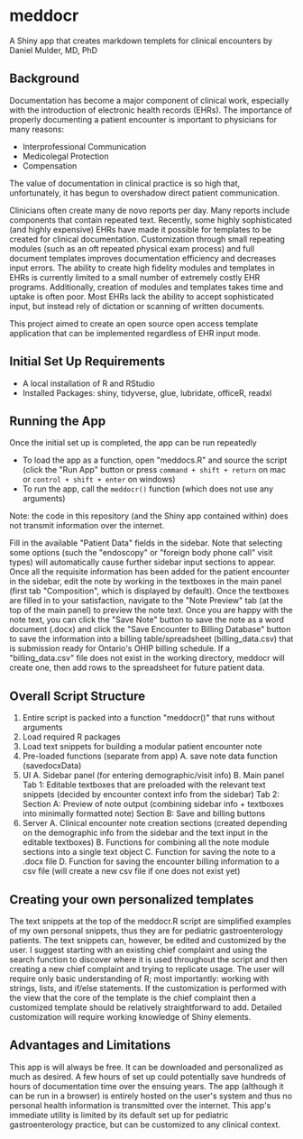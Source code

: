 # meddocr
A Shiny app that creates markdown templets for clinical encounters
by Daniel Mulder, MD, PhD

## Background
Documentation has become a major component of clinical work, especially with the introduction of electronic health records (EHRs).
The importance of properly documenting a patient encounter is important to physicians for many reasons:
- Interprofessional Communication
- Medicolegal Protection
- Compensation

The value of documentation in clinical practice is so high that, unfortunately, it has begun to overshadow direct patient communication.

Clinicians often create many de novo reports per day. Many reports include components that contain repeated text. Recently, some highly sophisticated (and highly expensive) EHRs have made it possible for templates to be created for clinical documentation. Customization through small repeating modules (such as an oft repeated physical exam process) and full document templates improves documentation efficiency and decreases input errors. The ability to create high fidelity modules and templates in EHRs is currently limited to a small number of extremely costly EHR programs. Additionally, creation of modules and templates takes time and uptake is often poor. Most EHRs lack the ability to accept sophisticated input, but instead rely of dictation or scanning of written documents.

This project aimed to create an open source open access template application that can be implemented regardless of EHR input mode.

## Initial Set Up Requirements
- A local installation of R and RStudio
- Installed Packages: shiny, tidyverse, glue, lubridate, officeR, readxl

## Running the App
Once the initial set up is completed, the app can be run repeatedly

- To load the app as a function, open "meddocs.R" and source the script (click the "Run App" button or press `command + shift + return` on mac or `control + shift + enter` on windows)
- To run the app, call the `meddocr()` function (which does not use any arguments)

Note: the code in this repository (and the Shiny app contained within) does not transmit information over the internet.

Fill in the available "Patient Data" fields in the sidebar. Note that selecting some options (such the "endoscopy" or "foreign body phone call" visit types) will automatically cause further sidebar input sections to appear. Once all the requisite information has been added for the patient encounter in the sidebar, edit the note by working in the textboxes in the main panel (first tab "Composition", which is displayed by default). Once the textboxes are filled in to your satisfaction, navigate to the "Note Preview" tab (at the top of the main panel) to preview the note text. Once you are happy with the note text, you can click the "Save Note" button to save the note as a word document (.docx) and click the "Save Encounter to Billing Database" button to save the information into a billing table/spreadsheet (billing_data.csv) that is submission ready for Ontario's OHIP billing schedule. If a "billing_data.csv" file does not exist in the working directory, meddocr will create one, then add rows to the spreadsheet for future patient data.

## Overall Script Structure
1. Entire script is packed into a function "meddocr()" that runs without arguments
2. Load required R packages
3. Load text snippets for building a modular patient encounter note
4. Pre-loaded functions (separate from app)
  A. save note data function (savedocxData)
5. UI
  A. Sidebar panel (for entering demographic/visit info)
  B. Main panel
    Tab 1: Editable textboxes that are preloaded with the relevant text snippets (decided by encounter context info from the sidebar)
    Tab 2: 
      Section A: Preview of note output (combining sidebar info + textboxes into minimally formatted note)
      Section B: Save and billing buttons
6. Server
  A. Clinical encounter note creation sections (created depending on the demographic info from the sidebar and the text input in the editable textboxes)
  B. Functions for combining all the note module sections into a single text object
  C. Function for saving the note to a .docx file
  D. Function for saving the encounter billing information to a csv file (will create a new csv file if one does not exist yet)


## Creating your own personalized templates
The text snippets at the top of the meddocr.R script are simplified examples of my own personal snippets, thus they are for pediatric gastroenterology patients. The text snippets can, however, be edited and customized by the user. I suggest starting with an existing chief complaint and using the search function to discover where it is used throughout the script and then creating a new chief complaint and trying to replicate usage. The user will require only basic understanding of R; most importantly: working with strings, lists, and if/else statements. If the customization is performed with the view that the core of the template is the chief complaint then a customized template should be relatively straightforward to add. Detailed customization will require working knowledge of Shiny elements.

## Advantages and Limitations
This app is will always be free. It can be downloaded and personalized as much as desired. A few hours of set up could potentially save hundreds of hours of documentation time over the ensuing years. The app (although it can be run in a browser) is entirely hosted on the user's system and thus no personal health information is transmitted over the internet. This app's immediate utility is limited by its default set up for pediatric gastroenterology practice, but can be customized to any clinical context.
